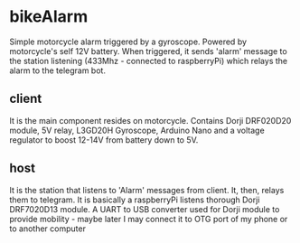 # bikeAlarm
Simple motorcycle alarm triggered by a gyroscope. Powered by motorcycle's self 12V battery. When triggered, it sends 'alarm' message to the station listening (433Mhz - connected to raspberryPi) which relays the alarm to the telegram bot. 

## client
It is the main component resides on motorcycle. Contains Dorji DRF020D20 module, 5V relay, L3GD20H Gyroscope, Arduino Nano and a voltage regulator to boost 12-14V from battery down to 5V.

## host
It is the station that listens to 'Alarm' messages from client. It, then, relays them to telegram. It is basically a raspberryPi listens thorough Dorji DRF7020D13 module. A UART to USB converter used for Dorji module to provide mobility - maybe later I may connect it to OTG port of my phone or to another computer
